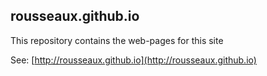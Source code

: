 ## rousseaux.github.io

This repository contains the web-pages for this site

See: [http://rousseaux.github.io](http://rousseaux.github.io)
